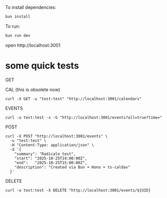 To install dependencies:
```sh
bun install
```

To run:
```sh
bun run dev
```

open http://localhost:3001

# some quick tests

GET

CAL (this is obsolete now)
```
curl -X GET -u "test:test" "http://localhost:3001/calendars"
```

EVENTS

```
curl -u test:test -s -G "http://localhost:3001/events?all=true?time="
```

POST

```
curl -X POST "http://localhost:3001/events" \
  -u "test:test" \
  -H "Content-Type: application/json" \
  -d '{
    "summary": "Radicale test",
    "start": "2025-10-25T14:00:00Z",
    "end":   "2025-10-25T15:00:00Z",
    "description": "Created via Bun + Hono + ts-caldav"
  }'
```

DELETE

```
curl -u test:test -X DELETE "http://localhost:3001/events/${UID}
```
